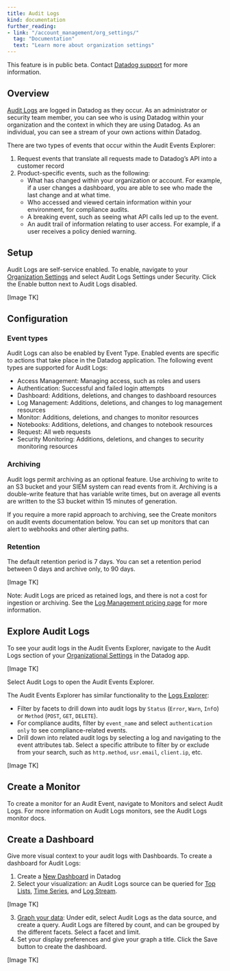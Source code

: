 ```yaml
---
title: Audit Logs
kind: documentation
further_reading:
- link: "/account_management/org_settings/"
  tag: "Documentation"
  text: "Learn more about organization settings"
---
```


<div class="alert alert-warning">This feature is in public beta. Contact <a href="https://www.datadoghq.com/support/">Datadog support</a> for more information.</div>

## Overview

[Audit Logs][1] are logged in Datadog as they occur. As an administrator or security team member, you can see who is using Datadog within your organization and the context in which they are using Datadog. As an individual, you can see a stream of your own actions within Datadog.

There are two types of events that occur within the Audit Events Explorer:

1. Request events that translate all requests made to Datadog’s API into a customer record
2. Product-specific events, such as the following:
    - What has changed within your organization or account. For example, if a user changes a dashboard, you are able to see who made the last change and at what time.
    - Who accessed and viewed certain information within your environment, for compliance audits.
    - A breaking event, such as seeing what API calls led up to the event.
    - An audit trail of information relating to user access. For example, if a user receives a policy denied warning.

## Setup

Audit Logs are self-service enabled. To enable, navigate to your [Organization Settings][2] and select Audit Logs Settings under Security. Click the Enable button next to Audit Logs disabled.

[Image TK]

## Configuration

### Event types

Audit Logs can also be enabled by Event Type. Enabled events are specific to actions that take place in the Datadog application. The following event types are supported for Audit Logs:

- Access Management: Managing access, such as roles and users
- Authentication: Successful and failed login attempts
- Dashboard: Additions, deletions, and changes to dashboard resources
- Log Management: Additions, deletions, and changes to log management resources
- Monitor: Additions, deletions, and changes to monitor resources
- Notebooks: Additions, deletions, and changes to notebook resources
- Request: All web requests
- Security Monitoring: Additions, deletions, and changes to security monitoring resources

### Archiving

Audit logs permit archiving as an optional feature. Use archiving to write to an S3 bucket and your SIEM system can read events from it. Archiving is a double-write feature that has variable write times, but on average all events are written to the S3 bucket within 15 minutes of generation.

If you require a more rapid approach to archiving, see the Create monitors on audit events documentation below. You can set up monitors that can alert to webhooks and other alerting paths.

### Retention

The default retention period is 7 days. You can set a retention period between 0 days and archive only, to 90 days.

[Image TK]

Note: Audit Logs are priced as retained logs, and there is not a cost for ingestion or archiving. See the [Log Management pricing page][3] for more information.

## Explore Audit Logs

To see your audit logs in the Audit Events Explorer, navigate to the Audit Logs section of your [Organizational Settings][2] in the Datadog app.

[Image TK]

Select Audit Logs to open the Audit Events Explorer.

The Audit Events Explorer has similar functionality to the [Logs Explorer][4]:

- Filter by facets to drill down into audit logs by `Status` (`Error`, `Warn`, `Inf`o) or `Method` (`POST`, `GET`, `DELETE`).
- For compliance audits, filter by `event_name` and select `authentication only` to see compliance-related events.
- Drill down into related audit logs by selecting a log and navigating to the event attributes tab. Select a specific attribute to filter by or exclude from your search, such as `http.method`, `usr.email`, `client.ip`, etc.

[Image TK]

## Create a Monitor

To create a monitor for an Audit Event, navigate to Monitors and select Audit Logs. For more information on Audit Logs monitors, see the Audit Logs monitor docs.

## Create a Dashboard

Give more visual context to your audit logs with Dashboards. To create a dashboard for Audit Logs:

1. Create a [New Dashboard][5] in Datadog
2. Select your visualization: an Audit Logs source can be queried for [Top Lists][6], [Time Series][7], and [Log Stream][8].

[Image TK]

3. [Graph your data][9]: Under edit, select Audit Logs as the data source, and create a query. Audit Logs are filtered by count, and can be grouped by the different facets. Select a facet and limit.
4. Set your display preferences and give your graph a title. Click the Save button to create the dashboard.

[Image TK]

[1]: https://app.datadoghq.com/audit/logs
[2]: https://app.datadoghq.com/organization-settings/
[3]: https://www.datadoghq.com/pricing/
[4]: https://docs.datadoghq.com/logs/explorer/
[5]: https://docs.datadoghq.com/dashboards/#overview
[6]: https://docs.datadoghq.com/dashboards/widgets/top_list/
[7]: https://docs.datadoghq.com/dashboards/widgets/timeseries/
[8]: https://docs.datadoghq.com/dashboards/widgets/log_stream/
[9]: https://docs.datadoghq.com/dashboards/querying/#choose-the-metric-to-graph
